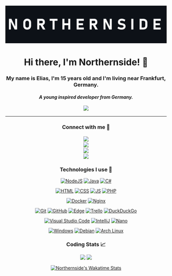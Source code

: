 [![Banner](banner.png)](https://github.com/Northernside)

<h1 align="center">
Hi there, I'm Northernside! 👋
</h1>
<h3 align="center">My name is Elias, I'm 15 years old and I'm living near Frankfurt, Germany.</h3>
<h4 align="center"><i>A young inspired developer from Germany.</i></h4>
<div align="center"><a href="https://wakatime.com/@Northernside"><img src="https://wakatime.com/badge/user/0d130c57-2c04-49f1-bf15-89dc71bda0dd.svg"></a></div>
<hr>
<div align="center">

### Connect with me 🤝

<div>
    <div>
      <img src="https://img.shields.io/badge/Northernside-%237289DA.svg?style=for-the-badge&logo=discord&logoColor=white" align="center" height="24px">
    </div>
    <div>
      <a href="https://twitter.com/Northernside"><img src="https://img.shields.io/badge/Northernside-%231DA1F2.svg?style=for-the-badge&logo=Twitter&logoColor=white" align="center" height="24px"></a>
    </div>
    <div>
      <a href="https://www.youtube.com/channel/UCjrvX37E80IQJJSLDvtjpWw"><img src="https://img.shields.io/badge/Northernside-%23FF0000.svg?style=for-the-badge&logo=YouTube&logoColor=white" align="center" height="24px"></a>
    </div>
    <div>
      <a href="https://www.reddit.com/user/Real_zWolfy"><img src="https://img.shields.io/badge/Real_zWolfy-%23FF4500.svg?style=for-the-badge&logo=Reddit&logoColor=white" align="center" height="24px"></a>
    </div>
</div>

### Technologies I use 📱

[![NodeJS](https://img.shields.io/badge/NodeJS-%23339933.svg?style=for-the-badge&logo=node.js&logoColor=white)](https://nodejs.org/)
[![Java](https://img.shields.io/badge/Java-%23007396.svg?style=for-the-badge&logo=java&logoColor=white)](https://java.com/)
[![C#](https://img.shields.io/badge/c%23%20(Still%20Learning)-%23239120.svg?style=for-the-badge&logo=c-sharp&logoColor=white)](https://docs.microsoft.com/en-us/dotnet/csharp/)
  
[![HTML](https://img.shields.io/badge/HTML-%23E34F26.svg?style=for-the-badge&logo=html5&logoColor=white)](https://html.spec.whatwg.org/)
[![CSS](https://img.shields.io/badge/CSS-%231572B6.svg?style=for-the-badge&logo=css3&logoColor=white)](https://www.w3.org/TR/CSS/)
[![JS](https://img.shields.io/badge/JS-%24F7DF1E.svg?style=for-the-badge&logo=javascript&logoColor=white)](https://www.ecma-international.org/)
[![PHP](https://img.shields.io/badge/PHP%20(Still%20Learning)-%23777BB4.svg?style=for-the-badge&logo=php&logoColor=white)](https://www.php.net/)

[![Docker](https://img.shields.io/badge/docker-%20(Still%20Learning)%232496ED.svg?style=for-the-badge&logo=docker&logoColor=white)](https://www.docker.com/)
[![Nginx](https://img.shields.io/badge/nginx-%20(Still%20Learning)%23009639.svg?style=for-the-badge&logo=nginx&logoColor=white)](https://www.nginx.com/)

[![Git](https://img.shields.io/badge/git-%23%20(Still%20Learning)F05033.svg?style=for-the-badge&logo=git&logoColor=white)](https://git-scm.com/)
[![GitHub](https://img.shields.io/badge/github-%23121011.svg?style=for-the-badge&logo=github&logoColor=white)](https://github.com/)
[![Edge](https://img.shields.io/badge/Edge-%230078D7?style=for-the-badge&logo=microsoft%20edge&logoColor=white)](https://brave.com/)
[![Trello](https://img.shields.io/badge/Trello-%23026AA7.svg?style=for-the-badge&logo=Trello&logoColor=white)](https://trello.com/)
[![DuckDuckGo](https://img.shields.io/badge/DuckDuckGo-DE5835?style=for-the-badge&logo=duckduckgo&logoColor=white)](https://ddg.gg/)

[![Visual Studio Code](https://img.shields.io/badge/Visual%20Studio%20Code-0078d7.svg?style=for-the-badge&logo=visual-studio-code&logoColor=white)](https://code.visualstudio.com/)
[![IntelliJ](https://img.shields.io/badge/IntelliJ-%23000000.svg?style=for-the-badge&logo=intellij-idea&logoColor=white)](https://www.jetbrains.com/idea/)
[![Nano](https://img.shields.io/badge/Nano-%2311AB00.svg?style=for-the-badge&logo=nano&logoColor=white)](https://www.nano-editor.org/)

[![Windows](https://img.shields.io/badge/Windows-0078D6?style=for-the-badge&logo=windows&logoColor=white)](https://www.microsoft.com/en-us/windows)
[![Debian](https://img.shields.io/badge/Debian-D70A53?style=for-the-badge&logo=debian&logoColor=white)](https://www.debian.org/)
[![Arch Linux](https://img.shields.io/badge/Arch%20Linux-%231793D1?style=for-the-badge&logo=archlinux&logoColor=white)](https://www.archlinux.org/)

### Coding Stats 📈
<img height="180em" src="https://github-readme-stats.vercel.app/api?username=Northernside&theme=radical&show_icons=true" />
<img height="180em" src="https://github-readme-stats.vercel.app/api/top-langs/?username=Northernside&theme=radical&layout=compact" />
  
[![Northernside's Wakatime Stats](https://github-readme-stats.vercel.app/api/wakatime?username=Northernside&layout=compact&theme=radical)](https://wakatime.com/@Northernside)
 </div>
